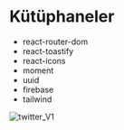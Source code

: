 # Kütüphaneler

- react-router-dom
- react-toastify
- react-icons
- moment
- uuid
- firebase
- tailwind


  
![twitter_V1](https://github.com/user-attachments/assets/3407c4cd-0a9d-4080-9119-7a3734bb2d0b)

